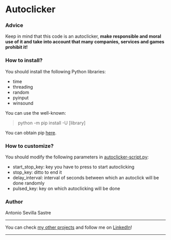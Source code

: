 # Autoclicker 

### Advice
Keep in mind that this code is an autoclicker, ****make responsible and moral use of it and take into account that many companies, services and games prohibit it!****

### How to install?
You should install the following Python libraries:
- time
- threading
- random
- pyinput
- winsound

You can use the well-known:
> python -m pip install -U [library]

You can obtain pip [here](https://pypi.org/project/pip/).

### How to customize?
You should modify the following parameters in [autoclicker-script.py](https://github.com/asevillasastre/Autoclicker/blob/main/autoclicker-script.py):
- start_stop_key: key you have to press to start autoclicking
- stop_key: ditto to end it
- delay_interval: interval of seconds between which an autoclick will be done randomly
- pulsed_key: key on which autoclicking will be done

### Author
Antonio Sevilla Sastre

-----------------------------------------------------------------------------

You can check [my other projects](https://github.com/asevillasastre?tab=repositories) and follow me on [LinkedIn](https://www.linkedin.com/in/asevillasastre/)!

-----------------------------------------------------------------------------
